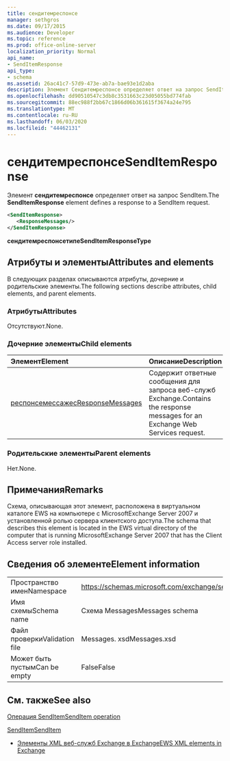 ```yaml
---
title: сендитемреспонсе
manager: sethgros
ms.date: 09/17/2015
ms.audience: Developer
ms.topic: reference
ms.prod: office-online-server
localization_priority: Normal
api_name:
- SendItemResponse
api_type:
- schema
ms.assetid: 26ac41c7-57d9-473e-ab7a-bae93e1d2aba
description: Элемент Сендитемреспонсе определяет ответ на запрос SendItem.
ms.openlocfilehash: dd90510547c3db8c3531663c23d05055bd774fab
ms.sourcegitcommit: 88ec988f2bb67c1866d06b361615f3674a24e795
ms.translationtype: MT
ms.contentlocale: ru-RU
ms.lasthandoff: 06/03/2020
ms.locfileid: "44462131"
---
```

# <a name="senditemresponse"></a><span data-ttu-id="b47f1-103">сендитемреспонсе</span><span class="sxs-lookup"><span data-stu-id="b47f1-103">SendItemResponse</span></span>

<span data-ttu-id="b47f1-104">Элемент **сендитемреспонсе** определяет ответ на запрос SendItem.</span><span class="sxs-lookup"><span data-stu-id="b47f1-104">The **SendItemResponse** element defines a response to a SendItem request.</span></span> 
  
```xml
<SendItemResponse>
   <ResponseMessages/>
</SendItemResponse>
```

 <span data-ttu-id="b47f1-105">**сендитемреспонсетипе**</span><span class="sxs-lookup"><span data-stu-id="b47f1-105">**SendItemResponseType**</span></span>
## <a name="attributes-and-elements"></a><span data-ttu-id="b47f1-106">Атрибуты и элементы</span><span class="sxs-lookup"><span data-stu-id="b47f1-106">Attributes and elements</span></span>

<span data-ttu-id="b47f1-107">В следующих разделах описываются атрибуты, дочерние и родительские элементы.</span><span class="sxs-lookup"><span data-stu-id="b47f1-107">The following sections describe attributes, child elements, and parent elements.</span></span>
  
### <a name="attributes"></a><span data-ttu-id="b47f1-108">Атрибуты</span><span class="sxs-lookup"><span data-stu-id="b47f1-108">Attributes</span></span>

<span data-ttu-id="b47f1-109">Отсутствуют.</span><span class="sxs-lookup"><span data-stu-id="b47f1-109">None.</span></span>
  
### <a name="child-elements"></a><span data-ttu-id="b47f1-110">Дочерние элементы</span><span class="sxs-lookup"><span data-stu-id="b47f1-110">Child elements</span></span>

|<span data-ttu-id="b47f1-111">**Элемент**</span><span class="sxs-lookup"><span data-stu-id="b47f1-111">**Element**</span></span>|<span data-ttu-id="b47f1-112">**Описание**</span><span class="sxs-lookup"><span data-stu-id="b47f1-112">**Description**</span></span>|
|:-----|:-----|
|[<span data-ttu-id="b47f1-113">респонсемессажес</span><span class="sxs-lookup"><span data-stu-id="b47f1-113">ResponseMessages</span></span>](responsemessages.md) <br/> |<span data-ttu-id="b47f1-114">Содержит ответные сообщения для запроса веб-служб Exchange.</span><span class="sxs-lookup"><span data-stu-id="b47f1-114">Contains the response messages for an Exchange Web Services request.</span></span>  <br/> |
   
### <a name="parent-elements"></a><span data-ttu-id="b47f1-115">Родительские элементы</span><span class="sxs-lookup"><span data-stu-id="b47f1-115">Parent elements</span></span>

<span data-ttu-id="b47f1-116">Нет.</span><span class="sxs-lookup"><span data-stu-id="b47f1-116">None.</span></span>
  
## <a name="remarks"></a><span data-ttu-id="b47f1-117">Примечания</span><span class="sxs-lookup"><span data-stu-id="b47f1-117">Remarks</span></span>

<span data-ttu-id="b47f1-118">Схема, описывающая этот элемент, расположена в виртуальном каталоге EWS на компьютере с MicrosoftExchange Server 2007 и установленной ролью сервера клиентского доступа.</span><span class="sxs-lookup"><span data-stu-id="b47f1-118">The schema that describes this element is located in the EWS virtual directory of the computer that is running MicrosoftExchange Server 2007 that has the Client Access server role installed.</span></span>
  
## <a name="element-information"></a><span data-ttu-id="b47f1-119">Сведения об элементе</span><span class="sxs-lookup"><span data-stu-id="b47f1-119">Element information</span></span>

|||
|:-----|:-----|
|<span data-ttu-id="b47f1-120">Пространство имен</span><span class="sxs-lookup"><span data-stu-id="b47f1-120">Namespace</span></span>  <br/> |https://schemas.microsoft.com/exchange/services/2006/messages  <br/> |
|<span data-ttu-id="b47f1-121">Имя схемы</span><span class="sxs-lookup"><span data-stu-id="b47f1-121">Schema name</span></span>  <br/> |<span data-ttu-id="b47f1-122">Схема Messages</span><span class="sxs-lookup"><span data-stu-id="b47f1-122">Messages schema</span></span>  <br/> |
|<span data-ttu-id="b47f1-123">Файл проверки</span><span class="sxs-lookup"><span data-stu-id="b47f1-123">Validation file</span></span>  <br/> |<span data-ttu-id="b47f1-124">Messages. xsd</span><span class="sxs-lookup"><span data-stu-id="b47f1-124">Messages.xsd</span></span>  <br/> |
|<span data-ttu-id="b47f1-125">Может быть пустым</span><span class="sxs-lookup"><span data-stu-id="b47f1-125">Can be empty</span></span>  <br/> |<span data-ttu-id="b47f1-126">False</span><span class="sxs-lookup"><span data-stu-id="b47f1-126">False</span></span>  <br/> |
   
## <a name="see-also"></a><span data-ttu-id="b47f1-127">См. также</span><span class="sxs-lookup"><span data-stu-id="b47f1-127">See also</span></span>



[<span data-ttu-id="b47f1-128">Операция SendItem</span><span class="sxs-lookup"><span data-stu-id="b47f1-128">SendItem operation</span></span>](senditem-operation.md)
  
[<span data-ttu-id="b47f1-129">SendItem</span><span class="sxs-lookup"><span data-stu-id="b47f1-129">SendItem</span></span>](senditem.md)


- [<span data-ttu-id="b47f1-130">Элементы XML веб-служб Exchange в Exchange</span><span class="sxs-lookup"><span data-stu-id="b47f1-130">EWS XML elements in Exchange</span></span>](ews-xml-elements-in-exchange.md)

